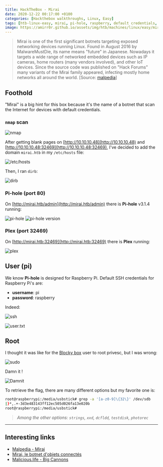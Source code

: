 ```yaml
---
title: HackTheBox - Mirai
date: 2020-12-22 00:17:00 +0100
categories: [Hackthebox walkthroughs, Linux, Easy]
tags: [htb-linux-easy, mirai, pi-hole, raspberry, default credentials, file recovery, writeup, oscp-prep]
image: https://amirr0r.github.io/assets/img/htb/machines/linux/easy/mirai/mirai.png 
---
```



> Mirai is one of the first significant botnets targeting exposed networking devices running Linux. Found in August 2016 by MalwareMustDie, its name means "future" in Japanese. Nowadays it targets a wide range of networked embedded devices such as IP cameras, home routers (many vendors involved), and other IoT devices. Since the source code was published on "Hack Forums" many variants of the Mirai family appeared, infecting mostly home networks all around the world. [Source: [malpedia](https://malpedia.caad.fkie.fraunhofer.de/details/elf.mirai)]

## Foothold

"Mirai" is a big hint for this box because it's the name of a botnet that scan the Internet for devices with default credentials.

### `nmap` scan

![nmap](https://amirr0r.github.io/assets/img/htb/machines/linux/easy/mirai/nmap.png)

After getting blank pages on [http://10.10.10.48](http://10.10.10.48) and [http://10.10.10.48:32469](http://10.10.10.48:32469), I've decided to add the domain `mirai.htb` in my `/etc/hosts` file:

![/etc/hosts](https://amirr0r.github.io/assets/img/htb/machines/linux/easy/mirai/etc-hosts.png)

Then, I ran `dirb`:

![dirb](https://amirr0r.github.io/assets/img/htb/machines/linux/easy/mirai/dirb.png)

### Pi-hole (port 80) 

On [http://mirai.htb/admin](http://mirai.htb/admin) there is **Pi-hole** v3.1.4 running:

![pi-hole](https://amirr0r.github.io/assets/img/htb/machines/linux/easy/mirai/pi-hole.png)
![pi-hole version](https://amirr0r.github.io/assets/img/htb/machines/linux/easy/mirai/pi-hole-version-web-ui.png)


### Plex (port 32469) 

On [http://mirai.htb:32469](http://mirai.htb:32469) there is **Plex** running:

![plex](https://amirr0r.github.io/assets/img/htb/machines/linux/easy/mirai/plex.png)

## User (pi)

We know **Pi-hole** is designed for Raspberry Pi. Default SSH credentials for Raspberry Pi's are:
- **username**: pi
- **password**: raspberry

Indeed:

![ssh](https://amirr0r.github.io/assets/img/htb/machines/linux/easy/mirai/ssh.png)

![user.txt](https://amirr0r.github.io/assets/img/htb/machines/linux/easy/mirai/user-proof.png)

## Root

I thought it was like for the [Blocky box](https://amirr0r.github.io/posts/htb-blocky/#root) user to root privesc, but I was wrong: 

![sudo](https://amirr0r.github.io/assets/img/htb/machines/linux/easy/mirai/sudo.png)

Damn it !

![Damnit](https://amirr0r.github.io/assets/img/htb/machines/linux/easy/mirai/damnit.png)

To retrieve the flag, there are many different options but my favorite one is:

```bash
root@raspberrypi:/media/usbstick# grep -a '[a-z0-9]\{32\}' /dev/sdb 
|}*,.+-3d3e483143ff12ec505d026fa13e020b
root@raspberrypi:/media/usbstick#
```

> _Among the other options: `strings`, `xxd`, `dcfldd`, `testdisk`, `photorec`_
___

## Interesting links

- [Malpedia - Mirai](https://malpedia.caad.fkie.fraunhofer.de/details/elf.mirai)
- [Mirai, le botnet d'objets connectés](https://www.comptoirsecu.fr/podcast/%C3%A9pisode-39-mirai-le-botnet-dobjets-connect%C3%A9s/)
- [Malicious.life - Big Cannons](https://malicious.life/episode/episode-4-big-cannons-small-phish/)